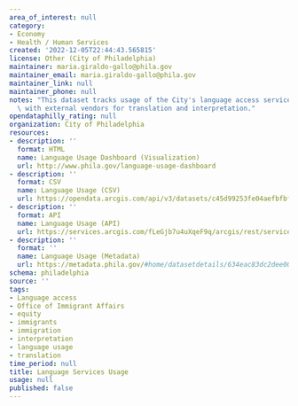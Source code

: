 ```yaml
---
area_of_interest: null
category:
- Economy
- Health / Human Services
created: '2022-12-05T22:44:43.565815'
license: Other (City of Philadelphia)
maintainer: maria.giraldo-gallo@phila.gov
maintainer_email: maria.giraldo-gallo@phila.gov
maintainer_link: null
maintainer_phone: null
notes: "This dataset tracks usage of the City's language access services through contracts\
  \ with external vendors for translation and interpretation."
opendataphilly_rating: null
organization: City of Philadelphia
resources:
- description: ''
  format: HTML
  name: Language Usage Dashboard (Visualization)
  url: http://www.phila.gov/language-usage-dashboard
- description: ''
  format: CSV
  name: Language Usage (CSV)
  url: https://opendata.arcgis.com/api/v3/datasets/c45d99253fe04aefbfbf7b7cda7197ca_0/downloads/data?format=csv&spatialRefId=4326&where=1%3D1
- description: ''
  format: API
  name: Language Usage (API)
  url: https://services.arcgis.com/fLeGjb7u4uXqeF9q/arcgis/rest/services/MASTER_FY22_Template_for_Open_Data_Philly_9_21_22_(V4)/FeatureServer/0/query?outFields=*&where=1%3D1
- description: ''
  format: ''
  name: Language Usage (Metadata)
  url: https://metadata.phila.gov/#home/datasetdetails/634eac83dc2dee002120a9bc/representationdetails/634eac86dc2dee002120a9f3/
schema: philadelphia
source: ''
tags:
- Language access
- Office of Immigrant Affairs
- equity
- immigrants
- immigration
- interpretation
- language usage
- translation
time_period: null
title: Language Services Usage
usage: null
published: false
---
```

